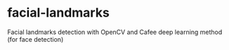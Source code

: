 # facial-landmarks
Facial landmarks detection with OpenCV and Cafee deep learning method (for face detection)
